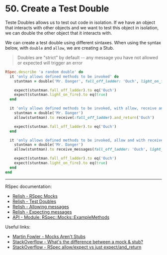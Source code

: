 # 50. Create a Test Double

Teste Doubles allows us to test out code in isolation. If we have an object that interacts with other objects and we want to test this object in isolation, we can double the other object that it interacts with.

We can create a test double using different sintaxes. When using the syntax below, with `double` and `allow`, we are creating a Stub.

> Doubles are "strict" by default -- any message you have not allowed or expected will trigger an error

```ruby
RSpec.describe 'a random double' do
  it 'only allows defined methods to be invoked' do
    stuntman = double('Mr. Danger', fall_off_ladder: 'Ouch', light_on_fire: true)

    expect(stuntman.fall_off_ladder).to eq('Ouch')
    expect(stuntman.light_on_fire).to eq(true)
  end

  it 'only allows defined methods to be invoked, with allow, receive and return' do
    stuntman = double('Mr. Danger')
    allow(stuntman).to receive(:fall_off_ladder).and_return('Ouch')

    expect(stuntman.fall_off_ladder).to eq('Ouch')
  end

  it 'only allows defined methods to be invoked, allow and with receive_messages' do
    stuntman = double('Mr. Danger')
    allow(stuntman).to receive_messages(fall_off_ladder: 'Ouch', light_on_fire: true)

    expect(stuntman.fall_off_ladder).to eq('Ouch')
    expect(stuntman.light_on_fire).to eq(true)
  end
end
```

---

RSpec documentation:

- [Relish - RSpec Mocks](https://relishapp.com/rspec/rspec-mocks/v/3-12/docs)
- [Relish - Test Doubles](https://relishapp.com/rspec/rspec-mocks/v/3-12/docs/basics/test-doubles)
- [Relish - Allowing messages](https://relishapp.com/rspec/rspec-mocks/v/3-12/docs/basics/allowing-messages)
- [Relish - Expecting messages](https://relishapp.com/rspec/rspec-mocks/v/3-12/docs/basics/expecting-messages)
- [API - Module: RSpec::Mocks::ExampleMethods](https://rspec.info/documentation/3.12/rspec-mocks/RSpec/Mocks/ExampleMethods.html)

Useful links:

- [Martin Fowler - Mocks Aren't Stubs](https://martinfowler.com/articles/mocksArentStubs.html)
- [StackOverflow - What's the difference between a mock & stub?](https://stackoverflow.com/questions/3459287/whats-the-difference-between-a-mock-stub)
- [StackOverflow - RSpec allow/expect vs just expect/and_return](https://stackoverflow.com/questions/28006913/rspec-allow-expect-vs-just-expect-and-return)
